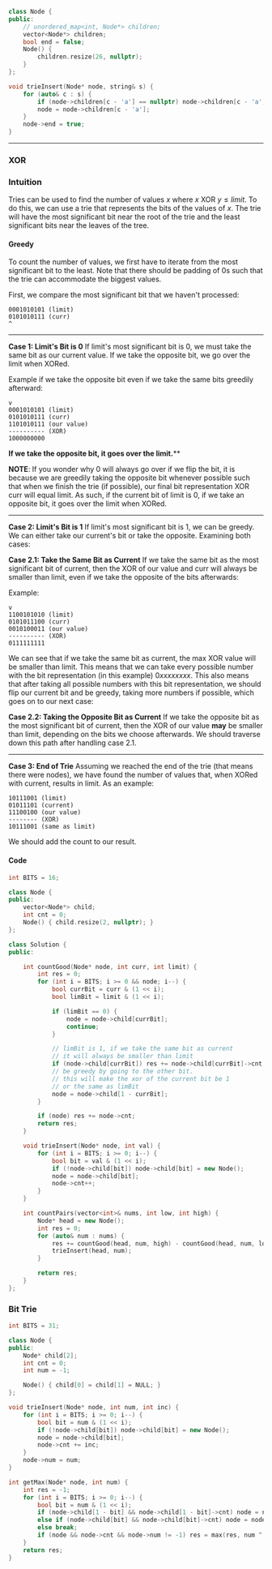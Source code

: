 ```cpp
class Node {
public:
	// unordered_map<int, Node*> children;
	vector<Node*> children;
	bool end = false;
	Node() {
		children.resize(26, nullptr);
	}
};

void trieInsert(Node* node, string& s) {
	for (auto& c : s) {
		if (node->children[c - 'a'] == nullptr) node->children[c - 'a'] = new Node();
		node = node->children[c - 'a'];
	}
	node->end = true;
}
```
---
### XOR

### Intuition
Tries can be used to find the number of values $x$ where $x$ XOR $y \leq limit$. To do this, we can use a trie that represents the bits of the values of $x$. The trie will have the most significant bit near the root of the trie and the least significant bits near the leaves of the tree.
#### Greedy
To count the number of values, we first have to iterate from the most significant bit to the least. Note that there should be padding of 0s such that the trie can accommodate the biggest values.

First, we compare the most significant bit that we haven't processed:
```
0001010101 (limit)
0101010111 (curr)
^
```
---
**Case 1: Limit's Bit is 0**
If limit's most significant bit is 0, we must take the same bit as our current value. If we take the opposite bit, we go over the limit when XORed.

Example if we take the opposite bit even if we take the same bits greedily afterward:
```
v
0001010101 (limit)
0101010111 (curr)
1101010111 (our value)
---------- (XOR)
1000000000
```
**If we take the opposite bit, it goes over the limit.****

**NOTE**: If you wonder why 0 will always go over if we flip the bit, it is because we are greedily taking the opposite bit whenever possible such that when we finish the trie (if possible), our final bit representation XOR curr will equal limit. As such, if the current bit of limit is 0, if we take an opposite bit, it goes over the limit when XORed.

---
**Case 2: Limit's Bit is 1**
If limit's most significant bit is 1, we can be greedy. We can either take our current's bit or take the opposite. Examining both cases:

**Case 2.1: Take the Same Bit as Current**
If we take the same bit as the most significant bit of current, then the XOR of our value and curr will always be smaller than limit, even if we take the opposite of the bits afterwards:

Example:
```
v
1100101010 (limit)
0101011100 (curr)
0010100011 (our value)
---------- (XOR)
0111111111
```
We can see that if we take the same bit as current, the max XOR value will be smaller than limit. This means that we can take every possible number with the bit representation (in this example) $0xxxxxxxx$. This also means that after taking all possible numbers with this bit representation, we should flip our current bit and be greedy, taking more numbers if possible, which goes on to our next case:

**Case 2.2: Taking the Opposite Bit as Current**
If we take the opposite bit as the most significant bit of current, then the XOR of our value **may** be smaller than limit, depending on the bits we choose afterwards. We should traverse down this path after handling case 2.1.

---
**Case 3: End of Trie**
Assuming we reached the end of the trie (that means there were nodes), we have found the number of values that, when XORed with current, results in limit. As an example:
```
10111001 (limit)
01011101 (current)
11100100 (our value)
-------- (XOR)
10111001 (same as limit)
```
We should add the count to our result.
#### Code
```cpp
int BITS = 16;

class Node {
public:
    vector<Node*> child;
    int cnt = 0;
    Node() { child.resize(2, nullptr); }
};

class Solution {
public:

    int countGood(Node* node, int curr, int limit) {
        int res = 0;
        for (int i = BITS; i >= 0 && node; i--) {
            bool currBit = curr & (1 << i);
            bool limBit = limit & (1 << i);

            if (limBit == 0) {
                node = node->child[currBit];
                continue;
            }

            // limBit is 1, if we take the same bit as current
            // it will always be smaller than limit
            if (node->child[currBit]) res += node->child[currBit]->cnt;
            // be greedy by going to the other bit.
            // this will make the xor of the current bit be 1
            // or the same as limBit
            node = node->child[1 - currBit];
        }

        if (node) res += node->cnt;
        return res;
    }

    void trieInsert(Node* node, int val) {
        for (int i = BITS; i >= 0; i--) {
            bool bit = val & (1 << i);
            if (!node->child[bit]) node->child[bit] = new Node();
            node = node->child[bit];
            node->cnt++;
        }
    }

    int countPairs(vector<int>& nums, int low, int high) {
        Node* head = new Node();
        int res = 0;
        for (auto& num : nums) {
            res += countGood(head, num, high) - countGood(head, num, low - 1);
            trieInsert(head, num);
        }

        return res;
    }
};
```

### Bit Trie
```cpp
int BITS = 31;

class Node {
public:
    Node* child[2];
    int cnt = 0;
    int num = -1;

    Node() { child[0] = child[1] = NULL; }
};

void trieInsert(Node* node, int num, int inc) {
    for (int i = BITS; i >= 0; i--) {
        bool bit = num & (1 << i);
        if (!node->child[bit]) node->child[bit] = new Node();
        node = node->child[bit];
        node->cnt += inc;
    }
    node->num = num;
}

int getMax(Node* node, int num) {
    int res = -1;
    for (int i = BITS; i >= 0; i--) {
        bool bit = num & (1 << i);
        if (node->child[1 - bit] && node->child[1 - bit]->cnt) node = node->child[1 - bit];
        else if (node->child[bit] && node->child[bit]->cnt) node = node->child[bit];
        else break;
        if (node && node->cnt && node->num != -1) res = max(res, num ^ node->num);
    }
    return res;
}
```